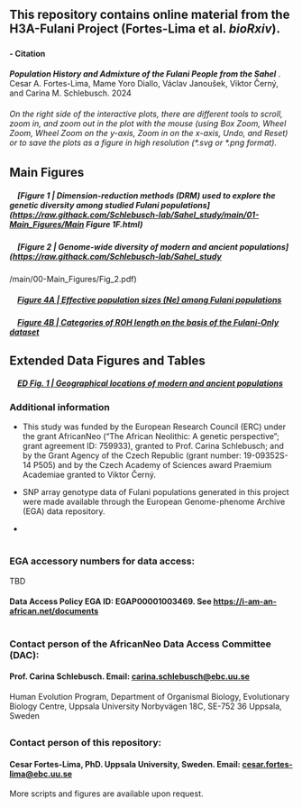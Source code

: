 ## This repository contains online material from the H3A-Fulani Project (Fortes-Lima et al. ***bioRxiv***).
###
#### - Citation
***Population History and Admixture of the Fulani People from the Sahel***
. Cesar A. Fortes-Lima, Mame Yoro Diallo, Václav Janoušek, Viktor Černý, and Carina M. Schlebusch. 2024

###### On the right side of the interactive plots, there are different tools to scroll, zoom in, and zoom out in the plot with the mouse (using Box Zoom, Wheel Zoom, Wheel Zoom on the y-axis, Zoom in on the x-axis, Undo, and Reset) or to save the plots as a figure in high resolution (*.svg or *.png format). 


## Main Figures
##### &emsp;[Figure 1 | Dimension-reduction methods (DRM) used to explore the genetic diversity among studied Fulani populations](https://raw.githack.com/Schlebusch-lab/Sahel_study/main/01-Main_Figures/Main Figure 1F.html)

##### &emsp;[Figure 2 | Genome-wide diversity of modern and ancient populations](https://raw.githack.com/Schlebusch-lab/Sahel_study
/main/00-Main_Figures/Fig_2.pdf)

##### &emsp;[Figure 4A | Effective population sizes (Ne) among Fulani populations ](https://raw.githack.com/Schlebusch-lab/Expansion_of_BSP_peer-reviewed_article/main/00-Main_Fig.s/Fig_3.html)

##### &emsp;[Figure 4B | Categories of ROH length on the basis of the Fulani-Only dataset](https://raw.githack.com/Schlebusch-lab/Expansion_of_BSP_peer-reviewed_article/main/00-Main_Fig.s/Fig_4.pdf)


## Extended Data Figures and Tables

##### &emsp;[ED Fig. 1 | Geographical locations of modern and ancient populations](https://raw.githack.com/Schlebusch-lab/Expansion_of_BSP_peer-reviewed_article/main/00-ExtData/ED_Fig_1.html)






###
### Additional information
- This study was funded by the European Research Council (ERC) under the grant AfricanNeo (“The African Neolithic: A genetic perspective”; grant agreement ID: 759933), granted to Prof. Carina Schlebusch; and by the Grant Agency of the Czech Republic (grant number: 19-09352S-14 P505) and by the Czech Academy of Sciences award Praemium Academiae granted to Viktor Černý.

- SNP array genotype data of Fulani populations generated in this project were made available through the European Genome-phenome Archive (EGA) data repository.
- 
#
### EGA accessory numbers for data access:

TBD

#### Data Access Policy EGA ID: EGAP00001003469. See https://i-am-an-african.net/documents

#
### Contact person of the AfricanNeo Data Access Committee (DAC):
#### Prof. Carina Schlebusch. Email: carina.schlebusch@ebc.uu.se
Human Evolution Program, Department of Organismal Biology, 
Evolutionary Biology Centre, Uppsala University
Norbyvägen 18C, SE-752 36 Uppsala, Sweden
##
### Contact person of this repository:
#### Cesar Fortes-Lima, PhD. Uppsala University, Sweden. Email: cesar.fortes-lima@ebc.uu.se
More scripts and figures are available upon request.

